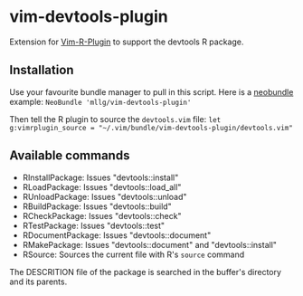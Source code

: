 # vim-devtools-plugin

Extension for [Vim-R-Plugin](https://github.com/jcfaria/Vim-R-plugin) to support the devtools R package.

## Installation
Use your favourite bundle manager to pull in this script.
Here is a [neobundle](https://github.com/Shougo/neobundle.vim) example:
``
NeoBundle 'mllg/vim-devtools-plugin'
``

Then tell the R plugin to source the `devtools.vim` file:
``
  let g:vimrplugin_source = "~/.vim/bundle/vim-devtools-plugin/devtools.vim"
``

## Available commands
* RInstallPackage: Issues "devtools::install"
* RLoadPackage: Issues "devtools::load_all"
* RUnloadPackage: Issues "devtools::unload"
* RBuildPackage: Issues "devtools::build"
* RCheckPackage: Issues "devtools::check"
* RTestPackage: Issues "devtools::test"
* RDocumentPackage: Issues "devtools::document"
* RMakePackage: Issues "devtools::document" and "devtools::install"
* RSource: Sources the current file with R's `source` command

The DESCRITION file of the package is searched in the buffer's directory and its parents.
